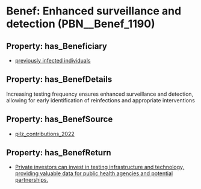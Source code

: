 # Benef: __Enhanced surveillance and detection__ (PBN__Benef_1190)

## Property: has_Beneficiary

* [previously infected individuals](../Stakeholder/PBN__Stakeholder_465)

## Property: has_BenefDetails

Increasing testing frequency ensures enhanced surveillance and detection, allowing for early identification of reinfections and appropriate interventions

## Property: has_BenefSource

* [pilz_contributions_2022](../Article/PBN__Article_245)

## Property: has_BenefReturn

* [Private investors can invest in testing infrastructure and technology, providing valuable data for public health agencies and potential partnerships.](../BenefReturn/PBN__BenefReturn_1326)


